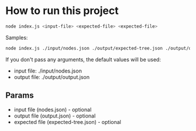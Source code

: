 # How to run this project

```bash
node index.js <input-file> <expected-file> <expected-file>
```

Samples:

```bash
node index.js ./input/nodes.json ./output/expected-tree.json ./output/output.json
```

If you don't pass any arguments, the default values will be used:

- input file: ./input/nodes.json
- output file: ./output/output.json

## Params

- input file (nodes.json) - optional
- output file (output.json) - optional
- expected file (expected-tree.json) - optional
